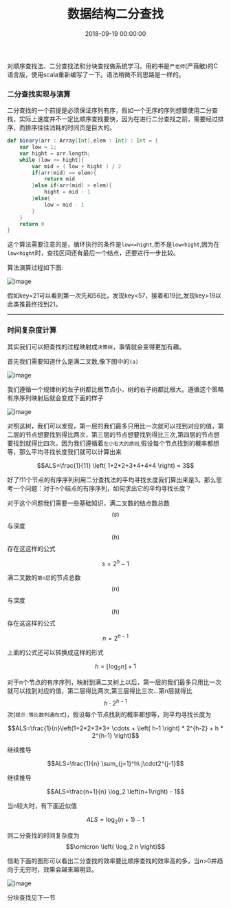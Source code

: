 ﻿---
layout: post
title: 数据结构二分查找
date: 2018-09-19 00:00:00
categories: 算法与数据结构
---

对顺序查找法、二分查找法和分块查找做系统学习。用的书是``严老师``(严薇敏)的C语言版，使用scala重新编写了一下。语法稍微不同思路是一样的。

### 二分查找实现与演算

二分查找的一个前提是必须保证序列有序，假如一个无序的序列想要使用二分查找，实际上速度并不一定比顺序查找要快，因为在进行二分查找之前，需要经过排序，而排序往往消耗的时间页是巨大的。

```scala
def binary(arr : Array[Int],elem : Int) : Int = {
    var low = 1;
    var hight = arr.length;
    while (low <= hight){
        var mid = ( low + hight ) / 2
        if(arr(mid) == elem){
            return mid
        }else if(arr(mid) > elem){
            hight = mid - 1
        }else{
            low = mid - 1
        }
    }
    return 0
}
```

这个算法需要注意的是，循环执行的条件是``low<=hight``,而不是``low<hight``,因为在``low<hight``时，查找区间还有最后一个结点，还要进行一步比较。

算法演算过程如下图:

![image](https://i.loli.net/2019/06/30/5d1847c16a75183010.jpg)


假如key=21可以看到第一次先和56比，发现key<57，接着和19比,发现key>19以此类推最终找到21。

---

### 时间复杂度计算

其实我们可以把查找的过程映射成``决策树``，事情就会变得更加有趣。


首先我们需要知道什么是满二叉数,像下图中的``(a)``

![image](zyhuploaderror123)

我们遵循一个规律树的左子树都比根节点小，树的右子树都比根大。遵循这个策略有序序列映射后就会变成下面的样子

![image](zyhuploaderror123)

对照这树，我们可以发现，第一层的我们最多只用比一次就可以找到对应的值，第二层的节点想要找到得比两次，第三层的节点想要找到得比三次,第四层的节点想要找到就得比四次。因为我们遵循着``左小右大的原则``,假设每个节点找到的概率都想等，那么平均寻找长度我们就可以计算出来

$$ALS=\frac{1}{11} \left( 1+2*2+3*4+4*4 \right) = 3$$

好了!11个节点的有序序列利用二分查找法的平均寻找长度我们算出来是3。那么思考一个问题：对于n个结点的有序序列，如何求出它的平均寻找长度？

对于这个问题我们需要一些基础知识，满二叉数的结点数总数 $$\left( s \right) $$ 与深度$$\left( h \right) $$ 存在这这样的公式

$$s=2^h-1$$

满二叉数的``第n层``的节点总数 $$\left( n \right) $$ 与深度$$\left( h \right) $$ 存在这这样的公式

$$n=2^{h-1}$$

上面的公式还可以转换成这样的形式

$$h = \lfloor\log_2 n\rfloor + 1$$

对于n个节点的有序序列，映射到满二叉树上以后，第一层的我们最多只用比一次就可以找到对应的值，第二层得比两次,第三层得比三次...第n层就得比$$h\cdot2^{h-1}$$次(``提示:等比数列通向式``)，假设每个节点找到的概率都想等，则平均寻找长度为

$$ALS=\frac{1}{n}\left(1+2*2+3*3+ \cdots + \left( h-1 \right) * 2^{h-2} + h * 2^{h-1} \right)$$

继续推导

$$ALS=\frac{1}{n} \sum_{j=1}^h\ j\cdot2^{j-1}$$

继续推导

$$ALS=\frac{n+1}{n} \log_2 \left(n+1\right) - 1$$

当n较大时，有下面近似值

$$ALS=\log_2 \left(n+1\right) - 1$$


则二分查找的时间复杂度为$$\omicron \left( \log_2 n \right)$$


借助下面的图形可以看出二分查找的效率要比顺序查找的效率高的多，当n>0并趋向于无穷时，效果会越来越明显。

![image](zyhuploaderror123)

分块查找见下一节